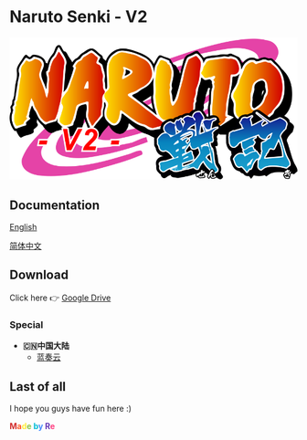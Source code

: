 # Naruto Senki - V2

![logo](Doc/images/naruto-senki-v2.png)

## Documentation

[English](Doc/README.md)

[简体中文](Doc/README_ZH.md)

## Download

Click here 👉 [Google Drive](https://drive.google.com/drive/folders/1addvZRBvPBGDJtiLdzMWgd6C_qiVS3Lt?usp=sharing)

### Special

- **🇨🇳中国大陆**
  - [蓝奏云](https://naruto-senki-re.lanzous.com/b0a3dddad)

## Last of all

I hope you guys have fun here :)

**<font color=#D32F2F>M</font><font color=#FF5722>a</font><font color=#FFEB3B>d</font><font color=#8BC34A>e</font> <font color=#00BCD4>b</font><font color=#448AFF>y</font> <font color=#673AB7>R</font><font color=#FF4081>e</font>**
